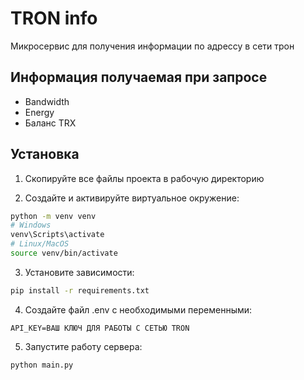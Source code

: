 # TRON info

Микросервис для получения информации по адрессу в сети трон

## Информация получаемая при запросе

- Bandwidth
- Energy
- Баланс TRX

## Установка

1. Скопируйте все файлы проекта в рабочую директорию

2. Создайте и активируйте виртуальное окружение:
```bash
python -m venv venv
# Windows
venv\Scripts\activate
# Linux/MacOS
source venv/bin/activate
```

3. Установите зависимости:
```bash
pip install -r requirements.txt
```

4. Создайте файл .env с необходимыми переменными:
```env
API_KEY=ВАШ КЛЮЧ ДЛЯ РАБОТЫ С СЕТЬЮ TRON
```

5. Запустите работу сервера:
```bash
python main.py
```
